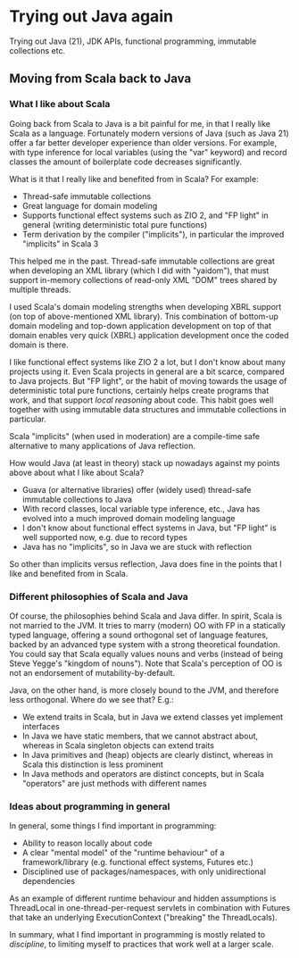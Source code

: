 
Trying out Java again
=====================

Trying out Java (21), JDK APIs, functional programming, immutable collections etc.

Moving from Scala back to Java
------------------------------

### What I like about Scala

Going back from Scala to Java is a bit painful for me, in that I really like Scala as a language. Fortunately modern
versions of Java (such as Java 21) offer a far better developer experience than older versions. For example, with type
inference for local variables (using the "var" keyword) and record classes the amount of boilerplate code decreases
significantly.

What is it that I really like and benefited from in Scala? For example:

+ Thread-safe immutable collections
+ Great language for domain modeling
+ Supports functional effect systems such as ZIO 2, and "FP light" in general (writing deterministic total pure functions)
+ Term derivation by the compiler ("implicits"), in particular the improved "implicits" in Scala 3

This helped me in the past. Thread-safe immutable collections are great when developing an XML library (which I did with
"yaidom"), that must support in-memory collections of read-only XML "DOM" trees shared by multiple threads.

I used Scala's domain modeling strengths when developing XBRL support (on top of above-mentioned XML library). Tnis
combination of bottom-up domain modeling and top-down application development on top of that domain enables very quick
(XBRL) application development once the coded domain is there.

I like functional effect systems like ZIO 2 a lot, but I don't know about many projects using it. Even Scala projects in
general are a bit scarce, compared to Java projects. But "FP light", or the habit of moving towards the usage of
deterministic total pure functions, certainly helps create programs that work, and that support *local reasoning* about
code. This habit goes well together with using immutable data structures and immutable collections in particular.

Scala "implicits" (when used in moderation) are a compile-time safe alternative to many applications of Java reflection.

How would Java (at least in theory) stack up nowadays against my points above about what I like about Scala?

+ Guava (or alternative libraries) offer (widely used) thread-safe immutable collections to Java
+ With record classes, local variable type inference, etc., Java has evolved into a much improved domain modeling language
+ I don't know about functional effect systems in Java, but "FP light" is well supported now, e.g. due to record types
+ Java has no "implicits", so in Java we are stuck with reflection

So other than implicits versus reflection, Java does fine in the points that I like and benefited from in Scala.

### Different philosophies of Scala and Java

Of course, the philosophies behind Scala and Java differ. In spirit, Scala is not married to the JVM. It tries to marry
(modern) OO with FP in a statically typed language, offering a sound orthogonal set of language features, backed by an
advanced type system with a strong theoretical foundation. You could say that Scala equally values nouns and verbs
(instead of being Steve Yegge's "kingdom of nouns"). Note that Scala's perception of OO is not an endorsement of
mutability-by-default.

Java, on the other hand, is more closely bound to the JVM, and therefore less orthogonal. Where do we see that? E.g.:

+ We extend traits in Scala, but in Java we extend classes yet implement interfaces
+ In Java we have static members, that we cannot abstract about, whereas in Scala singleton objects can extend traits
+ In Java primitives and (heap) objects are clearly distinct, whereas in Scala this distinction is less prominent
+ In Java methods and operators are distinct concepts, but in Scala "operators" are just methods with different names

### Ideas about programming in general

In general, some things I find important in programming:

+ Ability to reason locally about code
+ A clear "mental model" of the "runtime behaviour" of a framework/library (e.g. functional effect systems, Futures etc.)
+ Disciplined use of packages/namespaces, with only unidirectional dependencies

As an example of different runtime behaviour and hidden assumptions is ThreadLocal in one-thread-per-request servlets in
combination with Futures that take an underlying ExecutionContext ("breaking" the ThreadLocals).

In summary, what I find important in programming is mostly related to *discipline*, to limiting myself to practices that
work well at a larger scale.

